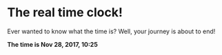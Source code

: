 # The real time clock!

Ever wanted to know what the time is? Well, your journey is about to end!

**The time is Nov 28, 2017, 10:25**